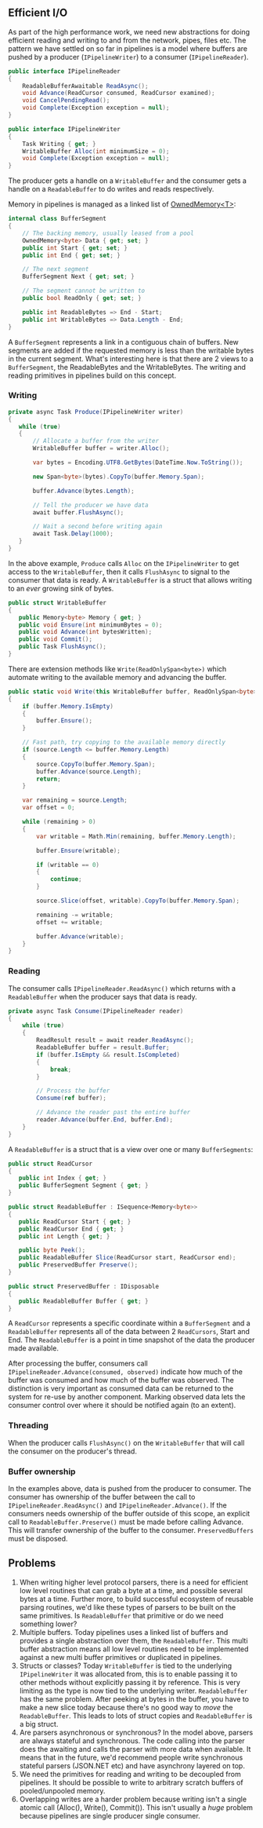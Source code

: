 ## Efficient I/O

As part of the high performance work, we need new abstractions for doing
efficient reading and writing to and from the network, pipes, files etc. The
pattern we have settled on so far in pipelines is a model where buffers are
pushed by a producer (`IPipelineWriter`) to a consumer (`IPipelineReader`).

```C#
public interface IPipelineReader
{
    ReadableBufferAwaitable ReadAsync();
    void Advance(ReadCursor consumed, ReadCursor examined);
    void CancelPendingRead();
    void Complete(Exception exception = null);
}
```

```C#
public interface IPipelineWriter
{
    Task Writing { get; }
    WritableBuffer Alloc(int minimumSize = 0);
    void Complete(Exception exception = null);
}
```

The producer gets a handle on a `WritableBuffer` and the consumer gets a handle
on a `ReadableBuffer` to do writes and reads respectively.

Memory in pipelines is managed as a linked list of [OwnedMemory\<T\>](https://github.com/dotnet/corefxlab/blob/master/docs/specs/memory.md):

```C#
internal class BufferSegment
{
    // The backing memory, usually leased from a pool
    OwnedMemory<byte> Data { get; set; }
    public int Start { get; set; }
    public int End { get; set; }

    // The next segment
    BufferSegment Next { get; set; }

    // The segment cannot be written to
    public bool ReadOnly { get; set; }

    public int ReadableBytes => End - Start;
    public int WritableBytes => Data.Length - End;
}
```

A `BufferSegment` represents a link in a contiguous chain of buffers. New
segments are added if the requested memory is less than the writable bytes in
the current segment. What's interesting here is that there are 2 views to a
`BufferSegment`, the ReadableBytes and the WritableBytes. The writing and
reading primitives in pipelines build on this concept.

### Writing

```C#
private async Task Produce(IPipelineWriter writer)
{
   while (true)
   {
       // Allocate a buffer from the writer
       WritableBuffer buffer = writer.Alloc();

       var bytes = Encoding.UTF8.GetBytes(DateTime.Now.ToString());

       new Span<byte>(bytes).CopyTo(buffer.Memory.Span);

       buffer.Advance(bytes.Length);

       // Tell the producer we have data
       await buffer.FlushAsync();

       // Wait a second before writing again
       await Task.Delay(1000);
   }
}
```

In the above example, `Produce` calls `Alloc` on the `IPipelineWriter` to get
access to the `WritableBuffer`, then it calls `FlushAsync` to signal to the
consumer that data is ready. A `WritableBuffer` is a struct that allows writing
to an *ever* growing sink of bytes.

```C#
public struct WritableBuffer
{
   public Memory<byte> Memory { get; }
   public void Ensure(int minimumBytes = 0);
   public void Advance(int bytesWritten);
   public void Commit();
   public Task FlushAsync();
}
```

There are extension methods like `Write(ReadOnlySpan<byte>)` which automate
writing to the available memory and advancing the buffer.

```C#
public static void Write(this WritableBuffer buffer, ReadOnlySpan<byte> source)
{
    if (buffer.Memory.IsEmpty)
    {
        buffer.Ensure();
    }

    // Fast path, try copying to the available memory directly
    if (source.Length <= buffer.Memory.Length)
    {
        source.CopyTo(buffer.Memory.Span);
        buffer.Advance(source.Length);
        return;
    }

    var remaining = source.Length;
    var offset = 0;

    while (remaining > 0)
    {
        var writable = Math.Min(remaining, buffer.Memory.Length);

        buffer.Ensure(writable);

        if (writable == 0)
        {
            continue;
        }

        source.Slice(offset, writable).CopyTo(buffer.Memory.Span);

        remaining -= writable;
        offset += writable;

        buffer.Advance(writable);
    }
}
```

### Reading

The consumer calls `IPipelineReader.ReadAsync()` which returns with a
`ReadableBuffer` when the producer says that data is ready.

```C#
private async Task Consume(IPipelineReader reader)
{
    while (true)
    {
        ReadResult result = await reader.ReadAsync();
        ReadableBuffer buffer = result.Buffer;
        if (buffer.IsEmpty && result.IsCompleted)
        {
            break;
        }

        // Process the buffer
        Consume(ref buffer);

        // Advance the reader past the entire buffer
        reader.Advance(buffer.End, buffer.End);
    }
}
```

A `ReadableBuffer` is a struct that is a view over one or many `BufferSegments`:

```C#
public struct ReadCursor
{
   public int Index { get; }
   public BufferSegment Segment { get; }
}

public struct ReadableBuffer : ISequence<Memory<byte>>
{
   public ReadCursor Start { get; }
   public ReadCursor End { get; }
   public int Length { get; }

   public byte Peek();
   public ReadableBuffer Slice(ReadCursor start, ReadCursor end);
   public PreservedBuffer Preserve();
}

public struct PreservedBuffer : IDisposable
{
   public ReadableBuffer Buffer { get; }
}
```

A `ReadCursor` represents a specific coordinate within a `BufferSegment` and a
`ReadableBuffer` represents all of the data between 2 `ReadCursors`, Start and
End. The `ReadableBuffer` is a point in time snapshot of the data the producer
made available.

After processing the buffer, consumers call `IPipelineReader.Advance(consumed,
observed)` indicate how much of the buffer was consumed and how much of the
buffer was observed. The distinction is very important as consumed data can be
returned to the system for re-use by another component. Marking observed data
lets the consumer control over where it should be notified again (to an extent).

### Threading

When the producer calls `FlushAsync()` on the `WritableBuffer` that will call
the consumer on the producer's thread.

### Buffer ownership

In the examples above, data is pushed from the producer to consumer. The
consumer has ownership of the buffer between the call to
`IPipelineReader.ReadAsync()` and `IPipelineReader.Advance()`. If the consumers
needs ownership of the buffer outside of this scope, an explicit call to
`ReadableBuffer.Preserve()` must be made before calling Advance. This will
transfer ownership of the buffer to the consumer. `PreservedBuffers` must be
disposed.

## Problems
1. When writing higher level protocol parsers, there is a need for efficient low
level routines that can grab a byte at a time, and possible several bytes at a
time. Further more, to build successful ecosystem of reusable parsing routines,
we'd like these types of parsers to be built on the same primitives. Is
`ReadableBuffer` that primitive or do we need something lower?
2. Multiple buffers. Today pipelines uses a linked list of buffers and provides
a single abstraction over them, the `ReadableBuffer`. This multi buffer
abstraction means all low level routines need to be implemented against a new
multi buffer primitives or duplicated in pipelines.
3. Structs or classes? Today `WritableBuffer` is tied to the underlying
`IPipelineWriter` it was allocated from, this is to enable passing it to other
methods without explicitly passing it by reference. This is very limiting as the
type is now tied to the underlying writer. `ReadableBuffer` has the same
problem. After peeking at bytes in the buffer, you have to make a new slice
today because there's no good way to *move* the `ReadableBuffer`. This leads to
lots of struct copies and `ReadableBuffer` is a big struct.
4. Are parsers asynchronous or synchronous? In the model above, parsers are
always stateful and synchronous. The code calling into the parser does the
awaiting and calls the parser with more data when available. It means that in
the future, we'd recommend people write synchronous stateful parsers
(JSON.NET etc) and have asynchrony layered on top.
5. We need the primitives for reading and writing to be decoupled from
pipelines. It should be possible to write to arbitrary scratch buffers of
pooled/unpooled memory.
6. Overlapping writes are a harder problem because writing isn't a single atomic
call (Alloc(), Write(), Commit()). This isn't usually a *huge* problem because
pipelines are single producer single consumer.
